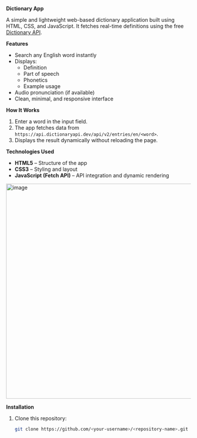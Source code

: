 **Dictionary App**

A simple and lightweight web-based dictionary application built using HTML, CSS, and JavaScript. It fetches real-time definitions using the free [Dictionary API](https://dictionaryapi.dev/).

**Features**
- Search any English word instantly  
- Displays:
  - Definition  
  - Part of speech  
  - Phonetics  
  - Example usage  
- Audio pronunciation (if available)  
- Clean, minimal, and responsive interface  

**How It Works**
1. Enter a word in the input field.  
2. The app fetches data from `https://api.dictionaryapi.dev/api/v2/entries/en/<word>`.  
3. Displays the result dynamically without reloading the page.  

**Technologies Used**
- **HTML5** – Structure of the app  
- **CSS3** – Styling and layout  
- **JavaScript (Fetch API)** – API integration and dynamic rendering

<img width="620" height="586" alt="image" src="https://github.com/user-attachments/assets/372413d3-476e-4b97-8527-5d3a1a6f1493" />

**Installation**
1. Clone this repository:
   ```bash
   git clone https://github.com/<your-username>/<repository-name>.git
